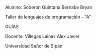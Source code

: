 Alumno: Soberón Quintana Bernabe Bryan

Taller de lenguajes de programación - "A"

GUÍAS

Docente: Villegas Lainas Alex Javier

Universidad Señor de Sipán
